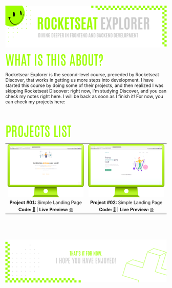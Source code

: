![A pretty README header](assets/Readme-Header.png)
<br />
<br />
![What is this about?](assets/Readme-What-is-this.png)

Rocketsear Explorer is the second-level course, preceded by Rocketseat Discover, that works in getting us more steps into development. I have started this course by doing some of their projects, and then realized I was skipping Rocketseat Discover: right now, I'm studying Discover, and you can check my notes right here. I will be back as soon as I finish it! For now, you can check my projects here:
<br />
<br />
<br />
<br />

![Projects list](assets/Readme-Projects-list.png)

|         |             |    
| :-------------:|:-------------:|
| ![Project 01](assets/Readme-P1.png) | ![Project 02](assets/Readme-P2.png)  |
| **Project #01:** Simple Landing Page   | **Project #02:** Simple Landing Page  
| **Code:** [📄](https://github.com/malunaridev/Rocketseat-Explorer/tree/master/project-01) \| **Live Preview:** [🌐](https://rocketseat-explorer-01.vercel.app/) | **Code:** [📄](https://github.com/malunaridev/Rocketseat-Explorer/tree/master/project-02) \| **Live Preview:** [🌐](https://rocketseat-explorer-02.vercel.app/) 

<br />
<br />
<br />

![A pretty README footer](assets/Readme-Footer.png)